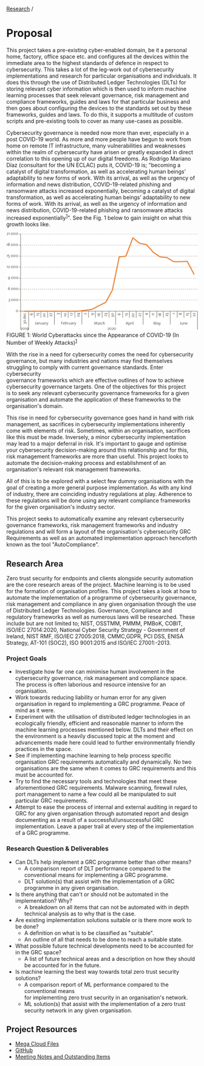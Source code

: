 [Research](../index.md) /
# Proposal
This project takes a pre-existing cyber-enabled domain, be it a personal home, 
factory, office space etc. and configures all the devices within the immediate 
area to the highest standards of defence in respect to cybersecurity. This 
takes a lot of the leg-work out of cybersecurity implementations and research 
for particular organisations and individuals. It does this through the use of 
Distributed Ledger Technologies (DLTs) for storing relevant cyber information 
which is then used to inform machine learning processes that seek relevant 
governance, risk management and compliance frameworks, guides and laws for that 
particular business and then goes about configuring the devices to the 
standards set out by these frameworks, guides and laws. To do this, it supports
a multitude of custom scripts and pre-existing tools to cover as many use-cases
as possible.

Cybersecurity governance is needed now more than ever, especially in a post 
COVID-19 world. As more and more people have begun to work from home on remote 
IT infrastructure, many vulnerabilities and weaknesses within the realm of 
cybersecurity have arisen or greatly expanded in direct correlation to this 
opening up of our digital freedoms. As Rodrigo Mariano Díaz (consultant for the
UN ECLAC) puts it, COVID-19 is; "becoming a catalyst of digital transformation,
as well as accelerating human beings’ adaptability to new forms of work. With 
its arrival, as well as the urgency of information and news distribution, 
COVID-19-related phishing and ransomware attacks increased exponentially, 
becoming a catalyst of digital transformation, as well as accelerating human 
beings’ adaptability to new forms of work. With its arrival, as well as the 
urgency of information and news distribution, COVID-19-related phishing and 
ransomware attacks increased 
exponentially<sup>[1](bibliography/index.md)</sup>". See the Fig. 1 below  to 
gain insight on what this growth looks like.

![Figure 1](assets/Figure1_1Edited.png)
FIGURE 1: World Cyberattacks since the Appearance of COVID-19 (In Number of 
Weekly Attacks)<sup>[1](bibliography/index.md)</sup>

With  the  rise  in  a  need  for  cybersecurity  comes  the  need for 
cybersecurity governance, but many industries and nations may find themselves 
struggling to comply with current governance  standards.  Enter  cybersecurity  
governance  frameworks which are  effective  outlines  of  how  to  achieve  
cybersecurity governance  targets.  One of the objectives for  this  project  
is to seek any relevant cybersecurity governance frameworks for a given 
organisation and automate the application of these frameworks to the 
organisation's domain.

This rise in need for cybersecurity governance goes hand in hand with risk 
management, as sacrifices in cybersecurity implementations inherently come with 
elements of risk. Sometimes, within an organisation, sacrifices like this must 
be made. Inversely, a minor cybersecurity implementation may lead to a major 
deferral in risk. It's important to gauge and optimise your cybersecurity 
decision-making around this relationship and for this, risk management 
frameworks are more than useful. This project looks to automate the 
decision-making process and establishment of an organisation's relevant risk 
management frameworks.

All of this is to be explored with a select few dummy organisations with the 
goal of creating a more general purpose implementation. As with any kind of 
industry, there are coinciding industry regulations at play. Adherence to these 
regulations will be done using any relevant compliance frameworks for the 
given organisation's industry sector.

This project seeks to automatically examine any relevant cybersecurity 
governance frameworks, risk management frameworks and industry regulations and 
will form a layout of the organisation's cybersecurity GRC Requirements as well 
as an automated implementation approach henceforth known as the tool 
"AutoCompliance".

## Research Area
Zero trust security for endpoints and clients alongside security automation are 
the core research areas of the project. Machine learning is to be used for the 
formation of organisation profiles. This project takes a look at how to 
automate the implementation of a programme of cybersecurity governance, 
risk management and compliance in any given organisation through the use of 
Distributed Ledger Technologies. Governance, Compliance and regulatory 
frameworks as well as numerous laws will be researched. These include but are 
not limited to; NIST, OSSTMM, PMMM, PMBoK, COBIT, ISO/IEC 27014:2020, National 
Cyber Security Strategy - Government of Ireland, NIST RMF, ISO/IEC 27005:2018, 
CMMC,GDPR, PCI DSS, ENISA Strategy, AT-101 (SOC2), ISO 9001:2015 and ISO/IEC 
27001:-2013.

### Project Goals
- Investigate how far one can minimise human involvement in the cybersecurity 
governance, risk management and compliance space. The process is often 
laborious and resource intensive for an organisation.
- Work towards reducing liability or human error for any given organisation in 
regard to implementing a GRC programme. Peace of mind as it were.
- Experiment with the utilisation of distributed ledger technologies in an 
ecologically friendly, efficient and reasonable manner to inform the machine 
learning processes mentioned below. DLTs and their effect on the environment is 
a heavily discussed topic at the moment and advancements made here could lead 
to further environmentally friendly practices in the space.
- See if implementing machine learning to help process specific organisation 
GRC requirements automatically and dynamically. No two organisations are the 
same when it comes to GRC requirements and this must be accounted for.
- Try to find the necessary tools and technologies that meet these 
aforementioned GRC requirements. Malware scanning, firewall rules, port 
management to name a few could all be manipulated to suit particular GRC 
requirements.
- Attempt to ease the process of internal and external auditing in regard to 
GRC for any given organisation through automated report and design documenting 
as a result of a successful/unsuccessful GRC implementation. Leave a paper 
trail at every step of the implementation of a GRC programme. 

### Research Question & Deliverables
- Can DLTs help implement a GRC programme better than other means?
  - A comparison report of DLT performance compared to the conventional means 
  for implementing a GRC programme.
  - DLT solution(s) that assist with the implementation of a GRC programme in 
  any given organisation. 
- Is there anything that can't or should not be automated in the 
implementation? Why? 
  - A breakdown on all items that can not be automated with in depth technical 
  analysis as to why that is the case.
- Are existing implementation solutions suitable or is there more work to be 
done?
  - A definition on what is to be classified as "suitable".
  - An outline of all that needs to be done to reach a suitable state.
- What possible future technical developments need to be accounted for in the 
GRC space?
  - A list of future technical areas and a description on how they should be 
  accounted for in the future.
- Is machine learning the best way towards total zero trust security solutions?
  - A comparison report of ML performance compared to the conventional means \
  for implementing zero trust security in an organisation's network.
  - ML solution(s) that assist with the implementation of a zero trust security 
  network in any given organisation.

## Project Resources
- [Mega Cloud Files](https://mega.nz/folder/GgpV3QJT#12NyyoDLzVzn425jrK8EOQ) 
- [GitHub](https://github.com/andrewk10/AutoCompliance)
- [Meeting Notes and Outstanding Items](https://docs.google.com/document/d/1gxrai-zpmATkwgbDc8EFp_WIKIwZ2ojA_dCE4tvENAk/edit?usp=sharing)